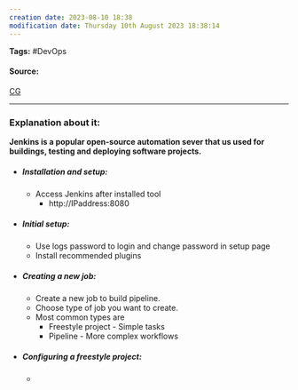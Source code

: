 ```yaml
---
creation date: 2023-08-10 18:38
modification date: Thursday 10th August 2023 18:38:14
---
```


**Tags:** #DevOps 

#### Source:
[CG](https://chat.openai.com/share/ecb51290-7dea-4e7a-a57c-7a94f5506b6b)

--------------------------------------

### Explanation about it:

**Jenkins is a popular open-source automation sever that us used for buildings, testing and deploying software projects.**

* ##### Installation and setup:
	* Access Jenkins after installed tool
		* http://IPaddress:8080
* ##### Initial setup:
	* Use logs password to login and change password in setup page
	* Install recommended plugins
* ##### Creating a new job:
	* Create a new job to build pipeline.
	* Choose type of job you want to create.
	* Most common types are
		* Freestyle project - Simple tasks
		* Pipeline - More complex workflows
* ##### Configuring a freestyle project:
	* 